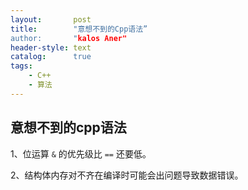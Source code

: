```yaml
---
layout:       post
title:        "意想不到的Cpp语法”
author:       "kalos Aner"
header-style: text
catalog:      true
tags:
    - C++
    - 算法
---
```


## 意想不到的cpp语法

1、位运算 `&` 的优先级比 `==` 还要低。

2、结构体内存对不齐在编译时可能会出问题导致数据错误。